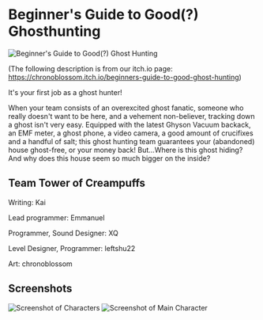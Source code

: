 # Beginner's Guide to Good(?) Ghosthunting

![Beginner's Guide to Good(?) Ghost Hunting](https://img.itch.zone/aW1hZ2UvMTIxODM5My83MTA4NDY2LnBuZw==/original/zCcAv5.png)

(The following description is from our itch.io page: https://chronoblossom.itch.io/beginners-guide-to-good-ghost-hunting)

It's your first job as a ghost hunter!

When your team consists of an overexcited ghost fanatic, someone who really doesn't want to be here, and a vehement non-believer, tracking down a ghost isn't very easy. Equipped with the latest Ghyson Vacuum backack, an EMF meter, a ghost phone, a video camera, a good amount of crucifixes and a handful of salt; this ghost hunting team guarantees your (abandoned) house ghost-free, or your money back! But...Where is this ghost hiding? And why does this house seem so much bigger on the inside?

## Team Tower of Creampuffs
Writing: Kai

Lead programmer: Emmanuel

Programmer, Sound Designer: XQ

Level Designer, Programmer: leftshu22

Art: chronoblossom

## Screenshots
![Screenshot of Characters](https://img.itch.zone/aW1hZ2UvMTIxODM5My83MTA4NDQ1LnBuZw==/original/KLsEd7.png)
![Screenshot of Main Character](https://img.itch.zone/aW1hZ2UvMTIxODM5My83MTA4NTEzLnBuZw==/original/rVSg%2BY.png)
